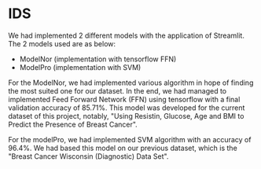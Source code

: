 # IDS

We had implemented 2 different models with the application of Streamlit. The 2 models used are as below:

- ModelNor (implementation with tensorflow FFN)
- ModelPro (implementation with SVM)

For the ModelNor, we had implemented various algorithm in hope of finding the most suited one for our dataset. In the end, we had managed to implemented Feed Forward Network (FFN) using tensorflow with a final validation accuracy of 85.71%. This model was developed for the current dataset of this project, notably, "Using Resistin, Glucose, Age and BMI to Predict the Presence of Breast Cancer".

For the modelPro, we had implemented SVM algorithm with an accuracy of 96.4%. We had based this model on our previous dataset, which is the "Breast Cancer Wisconsin (Diagnostic) Data Set".
